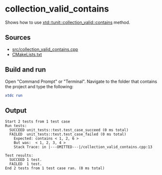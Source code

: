 # collection_valid_contains

Shows how to use [xtd::tunit::collection_valid::contains](https://gammasoft71.github.io/xtd/reference_guides/latest/classxtd_1_1tunit_1_1collection__valid.html#ac26f059decbb4f74cd87dee6685024e4) method.

## Sources

* [src/collection_valid_contains.cpp](src/collection_valid_contains.cpp)
* [CMakeLists.txt](CMakeLists.txt)

## Build and run

Open "Command Prompt" or "Terminal". Navigate to the folder that contains the project and type the following:

```cmake
xtdc run
```

## Output

```
Start 2 tests from 1 test case
Run tests:
  SUCCEED unit_tests::test.test_case_succeed (0 ms total)
  FAILED  unit_tests::test.test_case_failed (0 ms total)
    Expected: contains < 1, 2, 6 >
    But was:  < 1, 2, 3, 4 >
    Stack Trace: in |---OMITTED---|/collection_valid_contains.cpp:13

Test results:
  SUCCEED 1 test.
  FAILED  1 test.
End 2 tests from 1 test case ran. (0 ms total)
```

